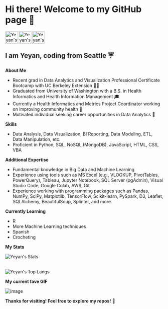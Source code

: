 # Hi there! Welcome to my GitHub page 👋

  <a href="https://www.linkedin.com/in/yeyan-wang/">
    <img align="left" alt="Yeyan's Linkedin" width="40px" 
  src="https://img.icons8.com/fluency/48/linkedin.png" />
  </a>

  <a href="https://public.tableau.com/app/profile/yeyan.wang4564">
    <img align="left" alt="Yeyan's Tableau" width="40px"
  src="https://img.icons8.com/color/48/tableau-software.png">
  </a>

  <a href="CV/Resume.pdf">
    <img align="left" alt="Yeyan's CV" width="40px" 
  src="https://img.icons8.com/external-flaticons-lineal-color-flat-icons/64/000000/external-resume-job-search-flaticons-lineal-color-flat-icons.png" />
  </a>    
 
<br><br>

## I am Yeyan, coding from Seattle ☔

**About Me**
- Recent grad in Data Analytics and Visualization Professional Certificate Bootcamp with UC Berkeley Extension 👩‍💻
- Graduated from University of Washington with a B.S. in Health Informatics and Health Information Management 🎓
- Currently a Health Informatics and Metrics Project Coordinator working on improving community health 💼
- Motivated individual seeking career opportunities in Data Analytics 👐

**Skills**
- Data Analysis, Data Visualization, BI Reporting, Data Modeling, ETL, Data Manipulation, etc.
- Proficient in Python, SQL, NoSQL (MongoDB), JavaScript, HTML, CSS, VBA

**Additional Expertise**
- Fundamental knowledge in Big Data and Machine Learning
- Experience using tools such as MS Excel (e.g., VLOOKUP, PivotTables, PowerQuery), Tableau, Jupyter Notebook, SQL Server (pgAdmin), Visual Studio Code, Google Colab, AWS, Git
- Experience working with programming packages such as Pandas, NumPy, SciPy, Matplotlib, TensorFlow, Scikit-learn, PySpark, D3, Leaflet, SQLAlchemy, BeautifulSoup, Splinter, and more

**Currently Learning**
- R
- More Machine Learning techniques
- Spanish
- Crocheting

**My Stats**

  ![Yeyan's Stats](https://github-readme-stats.vercel.app/api?username=yeyanwang) <br> <br>
       
  ![Yeyan's Top Langs](https://github-readme-stats.vercel.app/api/top-langs/?username=yeyanwang&layout=compact)
  
**My current fave GIF**

  ![image](https://media.giphy.com/media/cFkiFMDg3iFoI/giphy.gif)
 

**Thanks for visiting! Feel free to explore my repos!** 🤗
